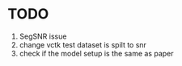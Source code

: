 # TODO 
1. SegSNR issue
2. change vctk test dataset is spilt to snr
3. check if the model setup is the same as paper



